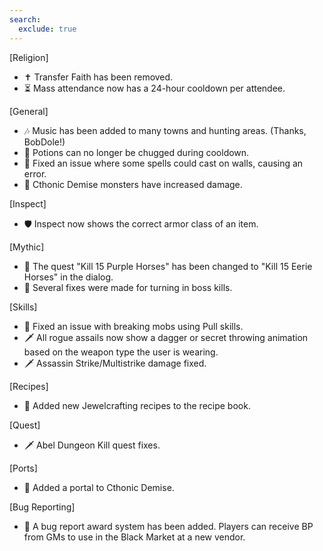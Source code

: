 ```yaml
---
search:
  exclude: true
---
```


[Religion]

- ✝️ Transfer Faith has been removed.
- ⏳ Mass attendance now has a 24-hour cooldown per attendee.

[General]

- 🎶 Music has been added to many towns and hunting areas. (Thanks, BobDole!)
- 🧪 Potions can no longer be chugged during cooldown.
- 🔧 Fixed an issue where some spells could cast on walls, causing an error.
- 🐉 Cthonic Demise monsters have increased damage.

[Inspect]

- 🛡️ Inspect now shows the correct armor class of an item.

[Mythic]

- 🐴 The quest "Kill 15 Purple Horses" has been changed to "Kill 15 Eerie Horses" in the dialog.
- 🎯 Several fixes were made for turning in boss kills.

[Skills]

- 🔧 Fixed an issue with breaking mobs using Pull skills.
- 🗡️ All rogue assails now show a dagger or secret throwing animation based on the weapon type the user is wearing.
- 🗡️ Assassin Strike/Multistrike damage fixed.

[Recipes]

- 💎 Added new Jewelcrafting recipes to the recipe book.

[Quest]

- 🗡️ Abel Dungeon Kill quest fixes.

[Ports]

- 🚪 Added a portal to Cthonic Demise.

[Bug Reporting]

- 🐞 A bug report award system has been added. Players can receive BP from GMs to use in the Black Market at a new vendor.
